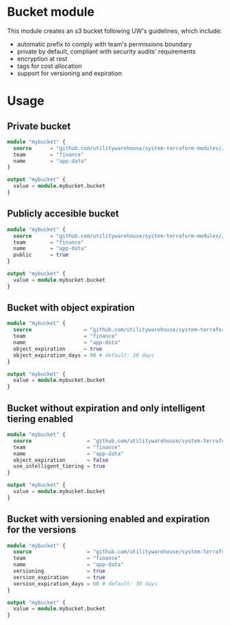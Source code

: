 # Bucket module

This module creates an s3 bucket following UW's guidelines, which include:

- automatic prefix to comply with team's permissions boundary
- private by default, compliant with security audits' requirements
- encryption at rest
- tags for cost allocation
- support for versioning and expiration

# Usage

## Private bucket

```terraform
module "mybucket" {
  source      = "github.com/utilitywarehouse/system-terraform-modules//aws_bucket?ref=X.X.X"
  team        = "finance"
  name        = "app-data"
}

output "mybucket" {
  value = module.mybucket.bucket
}
```

## Publicly accesible bucket

```terraform
module "mybucket" {
  source      = "github.com/utilitywarehouse/system-terraform-modules//aws_bucket?ref=X.X.X"
  team        = "finance"
  name        = "app-data"
  public      = true
}

output "mybucket" {
  value = module.mybucket.bucket
}
```

## Bucket with object expiration

```terraform
module "mybucket" {
  source                 = "github.com/utilitywarehouse/system-terraform-modules//aws_bucket?ref=X.X.X"
  team                   = "finance"
  name                   = "app-data"
  object_expiration      = true
  object_expiration_days = 90 # default: 30 days
}

output "mybucket" {
  value = module.mybucket.bucket
}
```

## Bucket without expiration and only intelligent tiering enabled

```terraform
module "mybucket" {
  source                  = "github.com/utilitywarehouse/system-terraform-modules//aws_bucket?ref=X.X.X"
  team                    = "finance"
  name                    = "app-data"
  object_expiration       = false
  use_intelligent_tiering = true
}

output "mybucket" {
  value = module.mybucket.bucket
}
```

## Bucket with versioning enabled and expiration for the versions

```terraform
module "mybucket" {
  source                  = "github.com/utilitywarehouse/system-terraform-modules//aws_bucket?ref=X.X.X"
  team                    = "finance"
  name                    = "app-data"
  versioning              = true
  version_expiration      = true
  version_expiration_days = 60 # default: 30 days
}

output "mybucket" {
  value = module.mybucket.bucket
}
```
